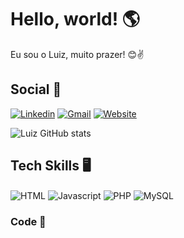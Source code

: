 
<h1>Hello, world! 🌎</h1> Eu sou o Luiz, muito prazer! 😊✌️

<h2>Social 📮</h2>

[![Linkedin](https://img.shields.io/badge/LinkedIn-0077B5?style=for-the-badge&logo=linkedin&logoColor=white)](https://www.linkedin.com/in/luiz-felipem) [![Gmail](https://img.shields.io/badge/Gmail-D14836?style=for-the-badge&logo=gmail&logoColor=white)]() [![Website](https://img.shields.io/badge/website-000000?style=for-the-badge&logo=About.me&logoColor=white)]()

![Luiz GitHub stats](https://github-readme-stats.vercel.app/api?username=minguine&show_icons=true&theme=tokyonight)

<h2>Tech Skills 🖥️</h2>

<div style="display: inline_block">
  <img align="center" alt="HTML" src="https://img.shields.io/badge/HTML5-E34F26?style=for-the-badge&logo=html5&logoColor=white" />
  <img align="center" alt="Javascript" src="https://img.shields.io/badge/JavaScript-F7DF1E?style=for-the-badge&logo=javascript&logoColor=black" />
  <img align="center" alt="PHP" src="https://img.shields.io/badge/PHP-777BB4?style=for-the-badge&logo=php&logoColor=white" />
  <img align="center" alt="MySQL" src="https://img.shields.io/badge/MySQL-00000F?style=for-the-badge&logo=mysql&logoColor=white" />
</div>

<h3>Code 🍵</h3>
